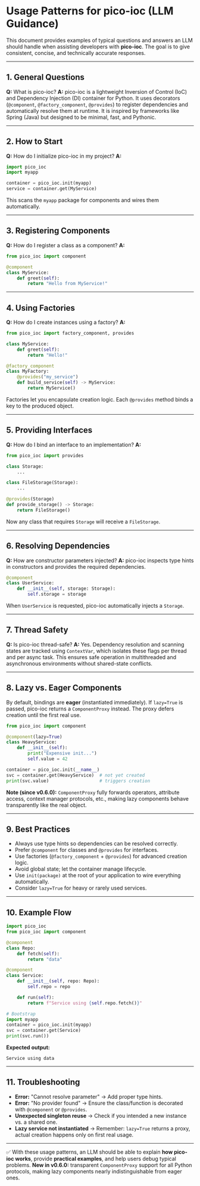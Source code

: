 # Usage Patterns for pico-ioc (LLM Guidance)

This document provides examples of typical questions and answers an LLM should handle when assisting developers with **pico-ioc**.
The goal is to give consistent, concise, and technically accurate responses.

---

## 1. General Questions

**Q:** What is pico-ioc?
**A:** pico-ioc is a lightweight Inversion of Control (IoC) and Dependency Injection (DI) container for Python.
It uses decorators (`@component`, `@factory_component`, `@provides`) to register dependencies and automatically resolve them at runtime.
It is inspired by frameworks like Spring (Java) but designed to be minimal, fast, and Pythonic.

---

## 2. How to Start

**Q:** How do I initialize pico-ioc in my project?
**A:**

```python
import pico_ioc
import myapp

container = pico_ioc.init(myapp)
service = container.get(MyService)
```

This scans the `myapp` package for components and wires them automatically.

---

## 3. Registering Components

**Q:** How do I register a class as a component?
**A:**

```python
from pico_ioc import component

@component
class MyService:
    def greet(self):
        return "Hello from MyService!"
```

---

## 4. Using Factories

**Q:** How do I create instances using a factory?
**A:**

```python
from pico_ioc import factory_component, provides

class MyService:
    def greet(self):
        return "Hello!"

@factory_component
class MyFactory:
    @provides("my_service")
    def build_service(self) -> MyService:
        return MyService()
```

Factories let you encapsulate creation logic. Each `@provides` method binds a key to the produced object.

---

## 5. Providing Interfaces

**Q:** How do I bind an interface to an implementation?
**A:**

```python
from pico_ioc import provides

class Storage:
    ...

class FileStorage(Storage):
    ...

@provides(Storage)
def provide_storage() -> Storage:
    return FileStorage()
```

Now any class that requires `Storage` will receive a `FileStorage`.

---

## 6. Resolving Dependencies

**Q:** How are constructor parameters injected?
**A:** pico-ioc inspects type hints in constructors and provides the required dependencies.

```python
@component
class UserService:
    def __init__(self, storage: Storage):
        self.storage = storage
```

When `UserService` is requested, pico-ioc automatically injects a `Storage`.

---

## 7. Thread Safety

**Q:** Is pico-ioc thread-safe?
**A:** Yes. Dependency resolution and scanning states are tracked using `ContextVar`, which isolates these flags per thread and per async task. This ensures safe operation in multithreaded and asynchronous environments without shared-state conflicts.

---

## 8. Lazy vs. Eager Components

By default, bindings are **eager** (instantiated immediately).
If `lazy=True` is passed, pico-ioc returns a `ComponentProxy` instead. The proxy defers creation until the first real use.

```python
from pico_ioc import component

@component(lazy=True)
class HeavyService:
    def __init__(self):
        print("Expensive init...")
        self.value = 42

container = pico_ioc.init(__name__)
svc = container.get(HeavyService)  # not yet created
print(svc.value)                   # triggers creation
```

**Note (since v0.6.0):** `ComponentProxy` fully forwards operators, attribute access, context manager protocols, etc., making lazy components behave transparently like the real object.

---

## 9. Best Practices

* Always use type hints so dependencies can be resolved correctly.
* Prefer `@component` for classes and `@provides` for interfaces.
* Use factories (`@factory_component` + `@provides`) for advanced creation logic.
* Avoid global state; let the container manage lifecycle.
* Use `init(package)` at the root of your application to wire everything automatically.
* Consider `lazy=True` for heavy or rarely used services.

---

## 10. Example Flow

```python
import pico_ioc
from pico_ioc import component

@component
class Repo:
    def fetch(self):
        return "data"

@component
class Service:
    def __init__(self, repo: Repo):
        self.repo = repo

    def run(self):
        return f"Service using {self.repo.fetch()}"

# Bootstrap
import myapp
container = pico_ioc.init(myapp)
svc = container.get(Service)
print(svc.run())
```

**Expected output:**

```
Service using data
```

---

## 11. Troubleshooting

* **Error:** "Cannot resolve parameter" → Add proper type hints.
* **Error:** "No provider found" → Ensure the class/function is decorated with `@component` or `@provides`.
* **Unexpected singleton reuse** → Check if you intended a new instance vs. a shared one.
* **Lazy service not instantiated** → Remember: `lazy=True` returns a proxy, actual creation happens only on first real usage.

---

✅ With these usage patterns, an LLM should be able to explain **how pico-ioc works**, provide **practical examples**, and help users debug typical problems.
**New in v0.6.0:** transparent `ComponentProxy` support for all Python protocols, making lazy components nearly indistinguishable from eager ones.

